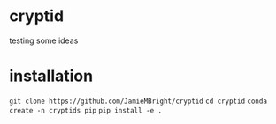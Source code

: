 # cryptid
testing some ideas


# installation
`git clone https://github.com/JamieMBright/cryptid`
`cd cryptid`
`conda create -n cryptids pip`
`pip install -e .`
